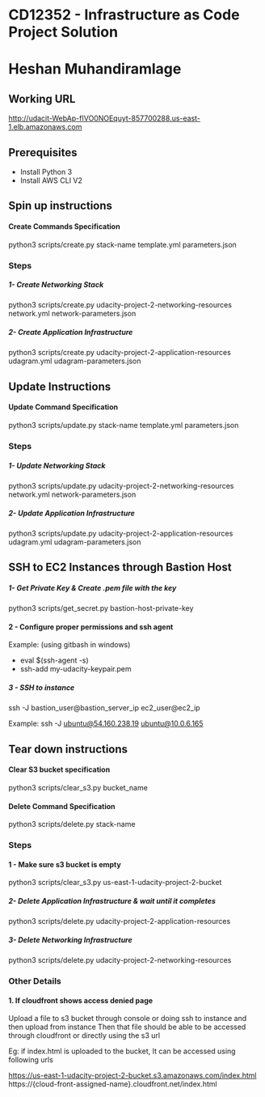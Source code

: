 # CD12352 - Infrastructure as Code Project Solution

# Heshan Muhandiramlage

## Working URL
http://udacit-WebAp-fIVO0NOEquyt-857700288.us-east-1.elb.amazonaws.com


## Prerequisites

- Install Python 3
- Install AWS CLI V2

## Spin up instructions

#### Create Commands Specification

python3 scripts/create.py stack-name template.yml parameters.json

### Steps

##### 1- Create Networking Stack

python3 scripts/create.py udacity-project-2-networking-resources network.yml network-parameters.json

##### 2- Create Application Infrastructure

python3 scripts/create.py udacity-project-2-application-resources udagram.yml udagram-parameters.json

## Update Instructions

#### Update Command Specification

python3 scripts/update.py stack-name template.yml parameters.json

### Steps

##### 1- Update Networking Stack

python3 scripts/update.py udacity-project-2-networking-resources network.yml network-parameters.json

##### 2- Update Application Infrastructure

python3 scripts/update.py udacity-project-2-application-resources udagram.yml udagram-parameters.json

## SSH to EC2 Instances through Bastion Host

##### 1- Get Private Key & Create .pem file with the key

python3 scripts/get_secret.py bastion-host-private-key

#### 2 - Configure proper permissions and ssh agent

Example: (using gitbash in windows)

- eval $(ssh-agent -s)
- ssh-add my-udacity-keypair.pem

##### 3 - SSH to instance

ssh -J bastion_user@bastion_server_ip ec2_user@ec2_ip

Example:
ssh -J ubuntu@54.160.238.19 ubuntu@10.0.6.165

## Tear down instructions

#### Clear S3 bucket specification

python3 scripts/clear_s3.py bucket_name

#### Delete Command Specification

python3 scripts/delete.py stack-name

### Steps

#### 1 - Make sure s3 bucket is empty

python3 scripts/clear_s3.py us-east-1-udacity-project-2-bucket

##### 2- Delete Application Infrastructure & wait until it completes

python3 scripts/delete.py udacity-project-2-application-resources

##### 3- Delete Networking Infrastructure

python3 scripts/delete.py udacity-project-2-networking-resources

### Other Details

#### 1. If cloudfront shows access denied page

Upload a file to s3 bucket through console or doing ssh to instance and then upload from instance
Then that file should be able to be accessed through cloudfront or directly using the s3 url

Eg: if index.html is uploaded to the bucket, It can be accessed using following urls

https://us-east-1-udacity-project-2-bucket.s3.amazonaws.com/index.html
<br>https://{cloud-front-assigned-name}.cloudfront.net/index.html

